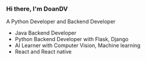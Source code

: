 ### Hi there, I'm DoanDV

A Python Developer and Backend Developer

- Java Backend Developer
- Python Backend Developer with Flask, Django
- AI Learner with Computer Vision, Machine learning
- React and React native

<!-- ![Doan's github stats](https://github-readme-stats.vercel.app/api?username=doandv-java&count_private=true&theme=radical) -->

<!-- ![Top Langs](https://github-readme-stats.vercel.app/api/top-langs/?username=doandv-java&langs_count=10&theme=tokyonight&layout=compact) -->
